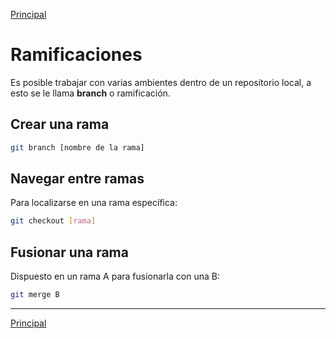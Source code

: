 [Principal]
# Ramificaciones
Es posible trabajar con varias ambientes dentro de un repositorio local, a esto se le llama **branch** o ramificación.

## Crear una rama
```bash
git branch [nombre de la rama]
```
## Navegar entre ramas
Para localizarse en una rama específica:
```bash
git checkout [rama]
```

## Fusionar una rama
Dispuesto en un rama A para fusionarla con una B:
```bash
git merge B
```

---
[Principal]

[Principal]: https://github.com/UNAH-SISTEMAS/2018-1PAC-IS410